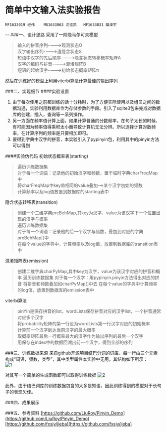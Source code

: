 简单中文输入法实验报告
===
```
MF1633019 经伟  	MG1633063 沈佳凯  	MF1633031 糜泽宇
```
--
###一、设计思路
采用了一阶隐马尔可夫模型  

> 输入的拼音序列---->观测状态O  
汉字输出序列---->遗隐含状态S  
短语中汉字的先后顺序---->隐含状态转移概率矩阵A  
汉字的编码与拼音---->混淆矩阵B  
短语的起始汉字---->初始状态概率矩阵π  

然后在训练好的模型上利用viterbi算法计算最佳的输出序列



###二、实现细节
####实验设置
1. 由于每次使用之前都训练的话十分耗时，为了方便实际使用以及组员之间的数据沟通，实验利用数据库作为存储参数的手段。引入了sqlite3包来完成对数据库的创建，插入，查询等一系列操作。  
2. 另一方面在频率值计算上面，如果计算普通的分数频率，在句子太长的时候，有可能因为频率值得乘积太小而导致计算机无法分辨。所以选择计算对数频率，在计算序列的频率是只要相加即可。
3. 要得到字典中汉字的拼音，本实验引入了pypinyin包，利用其中的pinyin方法可以得到

####实验伪代码
初始状态概率表(starting)
> 遍历训练数据集   
> 对于每一个词语：记录他的初始汉字和频数，置于临时字典charFreqMap中  
> 将charFreqMap中key值相同的value叠加-->某个汉字初始的频数  
> 计算频率以及log值放置到数据库的starting表中

隐含状态转移表(transition)
> 创建一个二维字典preBehMap,其key为汉字，value为该汉字下一个位置出现的汉字与概率  
> 遍历训练数据集  
> 对于每一个词语：记录他的后一个汉字与频数，叠加到对应的字典preBehMap[]中  
> 在每个value的字典中，计算频率以及log值，放置到数据库的transition表中

混淆矩阵表(emission)
> 创建二维字典charPyMap,其中key为汉字，value为该汉字对应的拼音和概率
> 遍历训练数据集
> 对于每一个汉字：用pypinyin.pinyin方法得出对应的拼音
> 将拼音和频数叠加如charPyMap[]中去
> 在每个value的字典中计算频率的log值，放置到数据库的emission表中

viterbi算法
> pinYin是保存拼音的list，wordLists保存拼音对应的汉字list，一个拼音通常对应多个汉字  
> 将probability矩阵的第一行设为wordLists第一行汉字对应的初始概率  
> 计算前一个汉字到达当前汉字的最大概率  
> 取概率矩阵最后一行概率最大的汉字作为输出序列的最后一个汉字  
> 用保存在index中的数据回溯出前一个汉字，得到全部的序列


###三、训练数据来源
来自github开源项目[结巴分词](https://github.com/fxsjy/jieba)的词库，每一行由三个元素构成“词语，频数，类型”，其中类型属性本实验中无用。其结构如下所示：  
![1](file:///Users/jingwei/Desktop/3.png)  

对其写一个简单的生成函数即可以取得训练数据
![2](/Users/jingwei/Desktop/2.png)  

此外，由于结巴词库的训练数据包含的大多是短语，因此训练得到的模型对于长句子的表现欠佳。


###四、成果展示  


###五、参考资料
[https://github.com/LiuRoy/Pinyin_Demo](https://github.com/LiuRoy/Pinyin_Demo)  
[https://github.com/fxsjy/jieba](https://github.com/fxsjy/jieba)
